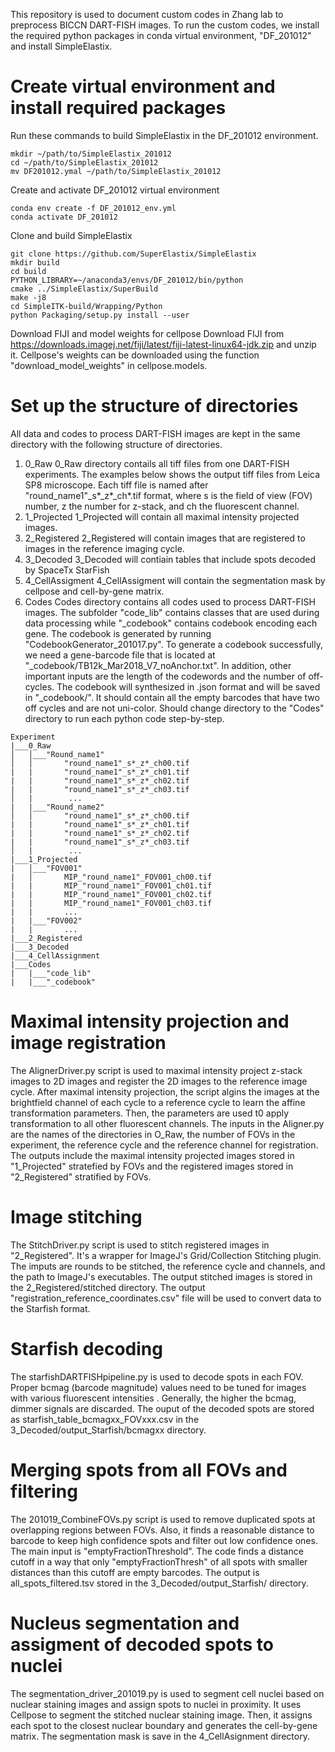 This repository is used to document custom codes in Zhang lab to preprocess BICCN DART-FISH images. To run the custom codes, we install the required python packages in conda virtual environment, "DF_201012" and install SimpleElastix. 

# Create virtual environment and install required packages
Run these commands to build SimpleElastix in the DF_201012 environment.
```
mkdir ~/path/to/SimpleElastix_201012
cd ~/path/to/SimpleElastix_201012
mv DF201012.ymal ~/path/to/SimpleElastix_201012
```
Create and activate DF_201012 virtual environment
```
conda env create -f DF_201012_env.yml
conda activate DF_201012
```
Clone and build SimpleElastix
```
git clone https://github.com/SuperElastix/SimpleElastix
mkdir build
cd build
PYTHON_LIBRARY=~/anaconda3/envs/DF_201012/bin/python
cmake ../SimpleElastix/SuperBuild
make -j8
cd SimpleITK-build/Wrapping/Python
python Packaging/setup.py install --user
```
Download  FIJI and model weights for cellpose
Download FIJI from https://downloads.imagej.net/fiji/latest/fiji-latest-linux64-jdk.zip and unzip it.
Cellpose's weights can be downloaded using the function "download_model_weights" in cellpose.models.

# Set up the structure of directories
All data and codes to process DART-FISH images are kept in the same directory with the following structure of directories. 
1. 0_Raw
0_Raw directory contails all tiff files from one DART-FISH experiments. The examples below shows the output tiff files from Leica SP8 microscope. Each tiff file is named after "round_name1"_s*_z*_ch*.tif format, where s is the field of view (FOV) number, z the number for z-stack, and ch the fluorescent channel.
2. 1_Projected
1_Projected will contain all maximal intensity projected images.
3. 2_Registered
2_Registered will contain images that are registered to images in the reference imaging cycle.
4. 3_Decoded
3_Decoded will contiain tables that include spots decoded by SpaceTx StarFish
5. 4_CellAssigment
4_CellAssigment will contain the segmentation mask by cellpose and cell-by-gene matrix.
6. Codes
Codes directory contains all codes used to process DART-FISH images. The subfolder "code_lib" contains classes that are used during data processing while "_codebook" contains codebook encoding each gene. The codebook is generated by running "CodebookGenerator_201017.py". To generate a codebook successfully, we need a gene-barcode file that is located at "_codebook/TB12k_Mar2018_V7_noAnchor.txt". In addition, other important inputs are the length of the codewords and the number of off-cycles. The codebook will synthesized in .json format and will be saved in "_codebook/". It should contain all the empty barcodes that have two off cycles and are not uni-color. Should change directory to the "Codes" directory to run each python code step-by-step.
```
Experiment    
|___0_Raw
│   │___"Round_name1"
│   │       "round_name1"_s*_z*_ch00.tif
|   |       "round_name1"_s*_z*_ch01.tif
|   |       "round_name1"_s*_z*_ch02.tif
|   |       "round_name1"_s*_z*_ch03.tif
│   |        ...
|   |___"Round_name2"
│   │       "round_name1"_s*_z*_ch00.tif
|   |       "round_name1"_s*_z*_ch01.tif
|   |       "round_name1"_s*_z*_ch02.tif
|   |       "round_name1"_s*_z*_ch03.tif
│   |        ...
|___1_Projected
|   │___"FOV001"    
|   │       MIP_"round_name1"_FOV001_ch00.tif
|   |       MIP_"round_name1"_FOV001_ch01.tif
|   |       MIP_"round_name1"_FOV001_ch02.tif
|   |       MIP_"round_name1"_FOV001_ch03.tif
|   |       ...
|   |___"FOV002"
|   |       ...
|___2_Registered
|___3_Decoded
|___4_CellAssignment
|___Codes
|   |___"code_lib"
|   |___"_codebook"
```
# Maximal intensity projection and image registration
The AlignerDriver.py script is used to maximal intensity project z-stack images to 2D images and register the 2D images to the reference image cycle. After maximal intensity projection, the script algins the images at the brightfield channel of each cycle to a reference cycle to learn the affine transformation parameters. Then, the parameters are used t0 apply transformation to all other fluorescent channels. The inputs in the Aligner.py are the names of the directories in O_Raw, the number of FOVs in the experiment, the reference cycle and the reference channel for registration. The outputs include the maximal intensity projected images stored in "1_Projected" stratefied by FOVs and the registered images stored in "2_Registered" stratified by FOVs.
# Image stitching
The StitchDriver.py script is used to stitch registered images in "2_Registered". It's a wrapper for ImageJ's Grid/Collection Stitching plugin. The imputs are rounds to be stitched, the reference cycle and channels, and the path to ImageJ's executables. The output stitched images is stored in the 2_Registered/stitched directory. The output "registration_reference_coordinates.csv" file will be used to convert data to the Starfish format.
# Starfish decoding
The starfishDARTFISHpipeline.py is used to decode spots in each FOV. Proper bcmag (barcode magnitude) values need to be tuned for images with various fluorescent intensities . Generally, the higher the bcmag, dimmer signals are discarded. The ouput of the decoded spots are stored as starfish_table_bcmagxx_FOVxxx.csv in the 3_Decoded/output_Starfish/bcmagxx directory.
# Merging spots from all FOVs and filtering
The 201019_CombineFOVs.py script is used to remove duplicated spots at overlapping regions between FOVs. Also, it finds a reasonable distance to barcode to keep high confidence spots and filter out low confidence ones. The main input is "emptyFractionThreshold". The code finds a distance cutoff in a way that only "emptyFractionThresh" of all spots with smaller distances than this cutoff are empty barcodes. The output is all_spots_filtered.tsv stored in the 3_Decoded/output_Starfish/ directory.
# Nucleus segmentation and assigment of decoded spots to nuclei
The segmentation_driver_201019.py is used to segment cell nuclei based on nuclear staining images and assign spots to nuclei in proximity. It uses Cellpose to segment the stitched nuclear staining image. Then, it assigns each spot to the closest nuclear boundary and generates the cell-by-gene matrix. The segmentation mask is save in the 4_CellAsignment directory. 

